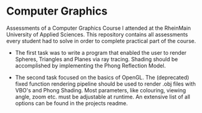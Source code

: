 Computer Graphics
=================

Assessments of a Computer Graphics Course I attended at the
RheinMain University of Applied Sciences. This repository
contains all assessments every student had to solve in order
to complete practical part of the course.

* The first task was to write a program that enabled the
  user to render Spheres, Triangles and Planes via ray tracing.
  Shading should be accomplished by implementing the
  Phong Reflection Model.

* The second task focused on the basics of OpenGL. The (deprecated)
  fixed function rendering pipeline should be used to render
  .obj files with VBO's and Phong Shading. Most parameters, like
  colouring, viewing angle, zoom etc. must be adjustable at runtime.
  An extensive list of all options can be found in the projects
  readme.